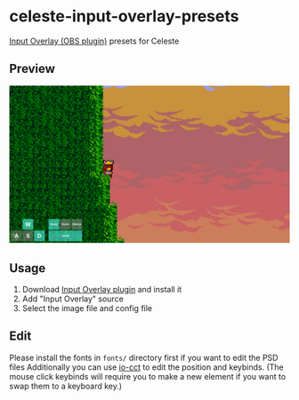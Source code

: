# celeste-input-overlay-presets

[Input Overlay (OBS plugin)](https://github.com/univrsal/input-overlay) presets for Celeste

## Preview

![preview](preview.png?)

## Usage

1. Download [Input Overlay plugin](https://github.com/univrsal/input-overlay) and install it
2. Add "Input Overlay" source
3. Select the image file and config file

## Edit

Please install the fonts in `fonts/` directory first if you want to edit the PSD files
Additionally you can use [io-cct](https://github.com/univrsal/input-overlay/wiki/Usage#io-cct) to edit the position and keybinds. (The mouse click keybinds will require you to make a new element if you want to swap them to a keyboard key.)
